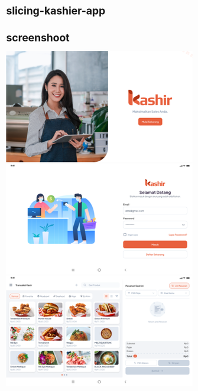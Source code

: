 # slicing-kashier-app

# screenshoot

![Welcome](./screenshoot/welcome.png)
![Login](./screenshoot/login.png)
![POS](./screenshoot/transaction.png)
